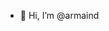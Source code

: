 - 👋 Hi, I’m @armaind


<!---
- 👀 I’m interested in ...
- 🌱 I’m currently learning ...
- 💞️ I’m looking to collaborate on ...
- 📫 How to reach me ...
armaind/armaind is a ✨ special ✨ repository because its `README.md` (this file) appears on your GitHub profile.
You can click the Preview link to take a look at your changes.
--->
